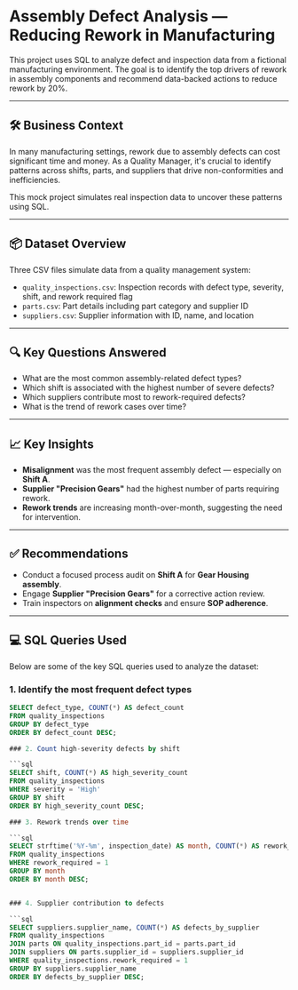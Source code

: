 # Assembly Defect Analysis — Reducing Rework in Manufacturing

This project uses SQL to analyze defect and inspection data from a fictional manufacturing environment. The goal is to identify the top drivers of rework in assembly components and recommend data-backed actions to reduce rework by 20%.

---

## 🛠️ Business Context

In many manufacturing settings, rework due to assembly defects can cost significant time and money. As a Quality Manager, it's crucial to identify patterns across shifts, parts, and suppliers that drive non-conformities and inefficiencies.

This mock project simulates real inspection data to uncover these patterns using SQL.

---

## 📦 Dataset Overview

Three CSV files simulate data from a quality management system:

- `quality_inspections.csv`: Inspection records with defect type, severity, shift, and rework required flag
- `parts.csv`: Part details including part category and supplier ID
- `suppliers.csv`: Supplier information with ID, name, and location

---

## 🔍 Key Questions Answered

- What are the most common assembly-related defect types?
- Which shift is associated with the highest number of severe defects?
- Which suppliers contribute most to rework-required defects?
- What is the trend of rework cases over time?

---

## 📈 Key Insights

- **Misalignment** was the most frequent assembly defect — especially on **Shift A**.
- **Supplier "Precision Gears"** had the highest number of parts requiring rework.
- **Rework trends** are increasing month-over-month, suggesting the need for intervention.

---

## ✅ Recommendations

- Conduct a focused process audit on **Shift A** for **Gear Housing assembly**.
- Engage **Supplier "Precision Gears"** for a corrective action review.
- Train inspectors on **alignment checks** and ensure **SOP adherence**.

---

## 💻 SQL Queries Used

Below are some of the key SQL queries used to analyze the dataset:

### 1. Identify the most frequent defect types

```sql
SELECT defect_type, COUNT(*) AS defect_count
FROM quality_inspections
GROUP BY defect_type
ORDER BY defect_count DESC;

### 2. Count high-severity defects by shift

```sql
SELECT shift, COUNT(*) AS high_severity_count
FROM quality_inspections
WHERE severity = 'High'
GROUP BY shift
ORDER BY high_severity_count DESC;

### 3. Rework trends over time

```sql
SELECT strftime('%Y-%m', inspection_date) AS month, COUNT(*) AS rework_count
FROM quality_inspections
WHERE rework_required = 1
GROUP BY month
ORDER BY month DESC;


### 4. Supplier contribution to defects

```sql
SELECT suppliers.supplier_name, COUNT(*) AS defects_by_supplier
FROM quality_inspections
JOIN parts ON quality_inspections.part_id = parts.part_id
JOIN suppliers ON parts.supplier_id = suppliers.supplier_id
WHERE quality_inspections.rework_required = 1
GROUP BY suppliers.supplier_name
ORDER BY defects_by_supplier DESC;
